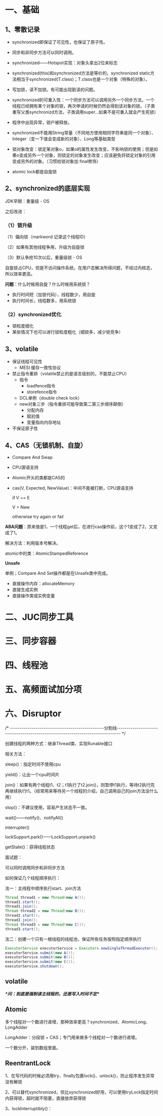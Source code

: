 # 一、基础

## 1、零散记录

- synchronized即保证了可见性，也保证了原子性。

- 同步和非同步方法可以同时调用。
- synchronized——Hotspot实现：对象头拿出2位来标志
- synchronized(this)和synchronized方法是等价的，synchronized static方法相当于synchronized(T.class)；T.class也是一个对象（特殊的对象）。
- 写加锁，读不加锁。有可能出现脏读的问题。
- synchronized的可重入性：一个同步方法可以调用另外一个同步方法，一个线程已经拥有某个对象的锁，再次申请的时候仍然会得到该对象的锁。（子类重写父类synchronizd方法，子类调用super...如果不是可重入就会产生死锁）
- 程序中出现异常，锁户被释放。
- synchronized不能用String常量（不同地方使用相同字符串是同一个对象）、Integer（变一下值会变成新的对象）、Long等基础类型
- 锁对象改变：锁定某对象o，如果o的属性发生改变，不影响锁的使用；但是如果o变成另外一个对象，则锁定的对象发生改变；应该避免将锁定对象的引用变成另外的对象。（习惯给锁对象加 final修饰）
- atomic lock都是自旋锁

## 2、synchronized的底层实现

JDK早期：重量级 - OS

之后改进：

### （1）锁升级

（1）偏向锁（markword 记录这个线程ID）

（2）如果有其他线程争用，升级为自旋锁

（3）默认争抢10次以后，重量级锁 - OS

自旋锁占CPU，但是不访问操作系统，在用户态解决所得问题，不经过内核态，所以效率更高。



**问题**：什么时候用自旋？什么时候用系统锁？

- 执行时间短（加锁代码），线程数少，用自旋
- 执行时间长，线程数多，用系统锁

### （2）synchronized优化

- 锁粒度细化
- 某些情况下也可以进行锁粒度粗化（细锁多，减少锁竞争）

## 3、volatile

- 保证线程可见性
  - MESI 缓存一致性协议
- 禁止指令重排（volatile禁止的是语言级别的，不能禁止CPU）
  - 指令
    - loadfence指令
    - storefence指令
  - DCL单例（double check lock）
  - new对象三步（指令重排可能导致第二第三步顺序颠倒）
    - 分配内存
    - 赋初值
    - 变量指向内存地址
- 不保证原子性

## 4、CAS（无锁机制、自旋）

- Compare And Swap

- CPU源语支持

- Atomic开头的类都是CAS的

- cas(V, Expected, NewValue)：中间不能被打断，CPU源语支持

  if V == E

  V = New

  otherwise try again or fail

**ABA问题**：原来值是1，一个线程get后，在进行cas操作前，这个1变成了2，又变成了1。

解决方法：利用版本号解决。

atomic中的类：AtomicStampedReference

**Unsafe**

单例；Compare And Set操作都是在Unsafe类中完成。

- 直接操作内存：allocateMemory 
- 直接生成实例
- 直接操作类或实例变量





















# 二、JUC同步工具

# 三、同步容器

# 四、线程池

# 五、高频面试加分项

# 六、Disruptor

















































/* ------------------------------------------------分割线-------------------------------------------------------------------------------- */



创建线程的两种方式：继承Thread类、实现Runable接口

相关方法：

sleep()：指定时间不使用cpu

yield()：让出一个cpu时间片

join()：如果有两个线程t1、t2；t1执行了t2.join()，则暂停t1执行，等待t2执行完再继续执行t1。（经常用来等待另一个线程的介绍，自己调用自己的join方法没什么用）

stop()：不建议使用，容易产生状态不一致。

wait()——notify()、notifyAll()

interrupter()

lockSupport.park()——LockSupport.unpark()

getState()：获得线程状态

 

面试题：

可以同时调用同步和非同步方法

如何保证几个线程顺序执行：

法一：主线程中顺序执行start、join方法

```java
Thread thread1 = new Thread(new A());
thread1.start();
thread1.join();
Thread thread2 = new Thread(new B());
thread2.start();
thread2.join();
Thread thread3 = new Thread(new C());
thread3.start();
```

法二：创建一个只有一根线程的线程池，保证所有任务按照指定顺序执行

```java
ExecutorService executorService = Executors.newSingleThreadExecutor();
executorService.submit(new A());
executorService.submit(new B());
executorService.submit(new C());
executorService.shutdown();
```



## **volatile**

***\*问：到底是强制读主线程的，还是写入时间不定\****

 



 

 

## **Atomic**

多个线程对一个数进行递增，那种效率更高？synchronized、AtomicLong、LongAdder

 

LongAdder：分段锁 + CAS；专门用来做多个线程对一个数进行递增。

一个数分开，装到数组里面。

 

 

## **ReentrantLock**

1、在写代码的时候必须用try、finally包裹lock()、unlock()，防止程序发生异常没有解锁

2、可以替代synchronized，但比synchronized好用，可以使用tryLock指定时间内获得锁，超时就不阻塞，直接放弃获得锁

3、lockInterruptibly()：